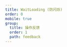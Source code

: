 ```yaml
---
title: WaitLoading (防闪烁)
order: 0
mobile: true
group:
  title: 操作反馈
  order: 1
  path: feedback
---
```


<code src="../demo/WaitLoading.jsx"></code>
<API src="../src/WaitLoading.tsx"></API>
